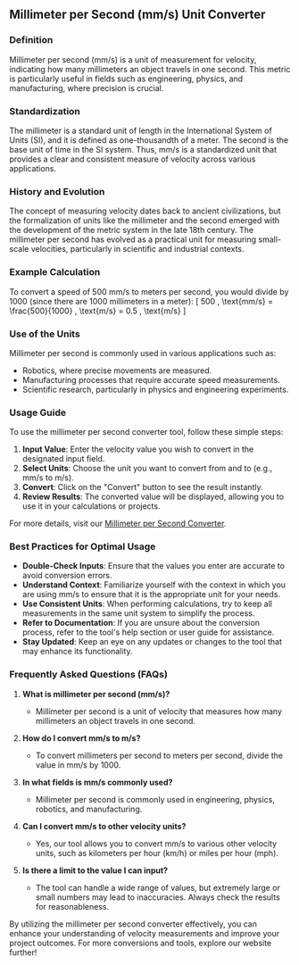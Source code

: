 ## Millimeter per Second (mm/s) Unit Converter

### Definition
Millimeter per second (mm/s) is a unit of measurement for velocity, indicating how many millimeters an object travels in one second. This metric is particularly useful in fields such as engineering, physics, and manufacturing, where precision is crucial.

### Standardization
The millimeter is a standard unit of length in the International System of Units (SI), and it is defined as one-thousandth of a meter. The second is the base unit of time in the SI system. Thus, mm/s is a standardized unit that provides a clear and consistent measure of velocity across various applications.

### History and Evolution
The concept of measuring velocity dates back to ancient civilizations, but the formalization of units like the millimeter and the second emerged with the development of the metric system in the late 18th century. The millimeter per second has evolved as a practical unit for measuring small-scale velocities, particularly in scientific and industrial contexts.

### Example Calculation
To convert a speed of 500 mm/s to meters per second, you would divide by 1000 (since there are 1000 millimeters in a meter):
\[ 
500 \, \text{mm/s} = \frac{500}{1000} \, \text{m/s} = 0.5 \, \text{m/s} 
\]

### Use of the Units
Millimeter per second is commonly used in various applications such as:
- Robotics, where precise movements are measured.
- Manufacturing processes that require accurate speed measurements.
- Scientific research, particularly in physics and engineering experiments.

### Usage Guide
To use the millimeter per second converter tool, follow these simple steps:
1. **Input Value**: Enter the velocity value you wish to convert in the designated input field.
2. **Select Units**: Choose the unit you want to convert from and to (e.g., mm/s to m/s).
3. **Convert**: Click on the "Convert" button to see the result instantly.
4. **Review Results**: The converted value will be displayed, allowing you to use it in your calculations or projects.

For more details, visit our [Millimeter per Second Converter](https://www.inayam.co/unit-converter/velocity).

### Best Practices for Optimal Usage
- **Double-Check Inputs**: Ensure that the values you enter are accurate to avoid conversion errors.
- **Understand Context**: Familiarize yourself with the context in which you are using mm/s to ensure that it is the appropriate unit for your needs.
- **Use Consistent Units**: When performing calculations, try to keep all measurements in the same unit system to simplify the process.
- **Refer to Documentation**: If you are unsure about the conversion process, refer to the tool's help section or user guide for assistance.
- **Stay Updated**: Keep an eye on any updates or changes to the tool that may enhance its functionality.

### Frequently Asked Questions (FAQs)

1. **What is millimeter per second (mm/s)?**
   - Millimeter per second is a unit of velocity that measures how many millimeters an object travels in one second.

2. **How do I convert mm/s to m/s?**
   - To convert millimeters per second to meters per second, divide the value in mm/s by 1000.

3. **In what fields is mm/s commonly used?**
   - Millimeter per second is commonly used in engineering, physics, robotics, and manufacturing.

4. **Can I convert mm/s to other velocity units?**
   - Yes, our tool allows you to convert mm/s to various other velocity units, such as kilometers per hour (km/h) or miles per hour (mph).

5. **Is there a limit to the value I can input?**
   - The tool can handle a wide range of values, but extremely large or small numbers may lead to inaccuracies. Always check the results for reasonableness.

By utilizing the millimeter per second converter effectively, you can enhance your understanding of velocity measurements and improve your project outcomes. For more conversions and tools, explore our website further!